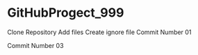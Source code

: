 # GitHubProgect_999
Clone Repository
Add files
Create ignore file
Commit Number 01

Commit Number 03